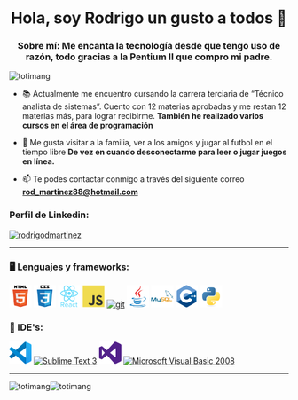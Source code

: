 <h1 align="center">Hola, soy Rodrigo un gusto a todos 👋</h1>
<h3 align="center">Sobre mí: Me encanta la tecnología desde que tengo uso de razón, todo gracias a la Pentium II que compro mi padre.</h3>

<p align="left"> <img src="https://komarev.com/ghpvc/?username=totimang&label=Profile%20views&color=0e75b6&style=flat" alt="totimang" /> </p>

- 📚 Actualmente me encuentro cursando la carrera terciaria de “Técnico analista de sistemas”. Cuento con 12 materias aprobadas y me restan 12 materias más, para lograr recibirme. **También he realizado varios cursos en el área de programación**

- 💬 Me gusta visitar a la familia, ver a los amigos y jugar al futbol en el tiempo libre **De vez en cuando desconectarme para leer o jugar juegos en línea.**

- 📫 Te podes contactar conmigo a través del siguiente correo **rod_martinez88@hotmail.com**

<h3 align="left">Perfil de Linkedin:</h3>
<p align="left">
<a href="https://linkedin.com/in/rodrigodmartinez" target="blank"><img align="center" src="https://raw.githubusercontent.com/rahuldkjain/github-profile-readme-generator/master/src/images/icons/Social/linked-in-alt.svg" alt="rodrigodmartinez" height="30" width="40" /></a>
</p>

---

<div>
    <div>
        <h3>🖥 Lenguajes y frameworks:</h3>
        <a href="https://www.w3.org/html/" target="_blank" rel="noreferrer"> <img src="https://raw.githubusercontent.com/devicons/devicon/master/icons/html5/html5-original-wordmark.svg" alt="html5" width="40" height="40"/></a>
        <a href="https://www.w3schools.com/css/" target="_blank" rel="noreferrer"> <img src="https://raw.githubusercontent.com/devicons/devicon/master/icons/css3/css3-original-wordmark.svg" alt="css3" width="40" height="40"/></a>
        <a href="https://reactjs.org/" target="_blank" rel="noreferrer"> <img src="https://raw.githubusercontent.com/devicons/devicon/master/icons/react/react-original-wordmark.svg" alt="react" width="40" height="40"/></a>
        <a href="https://developer.mozilla.org/en-US/docs/Web/JavaScript" target="_blank" rel="noreferrer"> <img src="https://raw.githubusercontent.com/devicons/devicon/master/icons/javascript/javascript-original.svg" alt="javascript" width="40" height="40"/></a>
        <a href="https://git-scm.com/" target="_blank" rel="noreferrer"> <img src="https://www.vectorlogo.zone/logos/git-scm/git-scm-icon.svg" alt="git" width="40" height="40"/></a>
        <a href="https://www.java.com" target="_blank" rel="noreferrer"> <img src="https://raw.githubusercontent.com/devicons/devicon/master/icons/java/java-original.svg" alt="java" width="40" height="40"/></a>
        <a href="https://www.mysql.com/" target="_blank" rel="noreferrer"> <img src="https://raw.githubusercontent.com/devicons/devicon/master/icons/mysql/mysql-original-wordmark.svg" alt="mysql" width="40" height="40"/></a>
        <a href="https://www.w3schools.com/cpp/" target="_blank" rel="noreferrer"><img src="https://raw.githubusercontent.com/devicons/devicon/master/icons/cplusplus/cplusplus-original.svg" alt="cplusplus" width="40" height="40"/></a>
        <a href="https://www.python.org" target="_blank" rel="noreferrer"> <img src="https://raw.githubusercontent.com/devicons/devicon/master/icons/python/python-original.svg" alt="python" width="40" height="40"/></a>
    </div>
   <div>
        <h3>🔧 IDE's:</h3>
        <a href="https://code.visualstudio.com" target="_blank" rel="noreferrer"> <img src="https://github.com/devicons/devicon/blob/master/icons/vscode/vscode-original.svg" alt="Visual Studio Code" width="40" height="40"/></a>
        <a href="https://www.sublimetext.com/3" target="_blank" rel="noreferrer"> <img src="https://www.sublimetext.com/images/logo.svg" alt="Sublime Text 3" width="40" height="40"/></a>
        <a href="https://visualstudio.microsoft.com/es/vs/" target="_blank" rel="noreferrer"> <img src="https://github.com/devicons/devicon/blob/master/icons/visualstudio/visualstudio-plain.svg" alt="Visual Studio 2022" width="40" height="40"/></a>
        <a href="http://www.murcielagoblanco.com.ar/index.php/descargas/24-vb-2008" target="_blank" rel="noreferrer"> <img src="https://erickorlando.files.wordpress.com/2015/05/vbnet.png?w=150" alt="Microsoft Visual Basic 2008 " width="40" height="40"/></a>
    </div>
</div>

---

<div>
    <p><img align="left" src="https://github-readme-stats.vercel.app/api/top-langs?username=totimang&show_icons=true&locale=en&layout=compact" alt="totimang" /></p>
    <p><img align="left" src="https://github-readme-streak-stats.herokuapp.com/?user=totimang&" alt="totimang" /></p>
</div>

